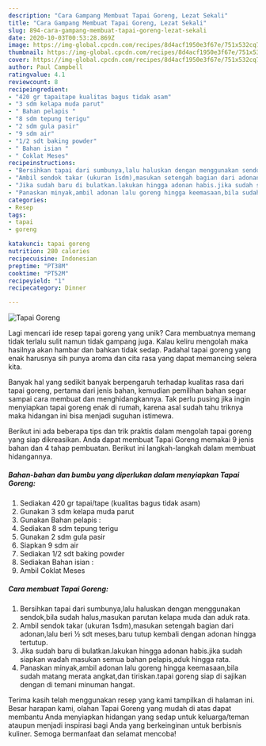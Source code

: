```yaml
---
description: "Cara Gampang Membuat Tapai Goreng, Lezat Sekali"
title: "Cara Gampang Membuat Tapai Goreng, Lezat Sekali"
slug: 894-cara-gampang-membuat-tapai-goreng-lezat-sekali
date: 2020-10-03T00:53:28.869Z
image: https://img-global.cpcdn.com/recipes/8d4acf1950e3f67e/751x532cq70/tapai-goreng-foto-resep-utama.jpg
thumbnail: https://img-global.cpcdn.com/recipes/8d4acf1950e3f67e/751x532cq70/tapai-goreng-foto-resep-utama.jpg
cover: https://img-global.cpcdn.com/recipes/8d4acf1950e3f67e/751x532cq70/tapai-goreng-foto-resep-utama.jpg
author: Paul Campbell
ratingvalue: 4.1
reviewcount: 8
recipeingredient:
- "420 gr tapaitape kualitas bagus tidak asam"
- "3 sdm kelapa muda parut"
- " Bahan pelapis "
- "8 sdm tepung terigu"
- "2 sdm gula pasir"
- "9 sdm air"
- "1/2 sdt baking powder"
- " Bahan isian "
- " Coklat Meses"
recipeinstructions:
- "Bersihkan tapai dari sumbunya,lalu haluskan dengan menggunakan sendok,bila sudah halus,masukan parutan kelapa muda dan aduk rata."
- "Ambil sendok takar (ukuran 1sdm),masukan setengah bagian dari adonan,lalu beri ½ sdt meses,baru tutup kembali dengan adonan hingga tertutup."
- "Jika sudah baru di bulatkan.lakukan hingga adonan habis.jika sudah siapkan wadah masukan semua bahan pelapis,aduk hingga rata."
- "Panaskan minyak,ambil adonan lalu goreng hingga keemasaan,bila sudah matang merata angkat,dan tiriskan.tapai goreng siap di sajikan dengan di temani minuman hangat."
categories:
- Resep
tags:
- tapai
- goreng

katakunci: tapai goreng 
nutrition: 280 calories
recipecuisine: Indonesian
preptime: "PT38M"
cooktime: "PT52M"
recipeyield: "1"
recipecategory: Dinner

---
```



![Tapai Goreng](https://img-global.cpcdn.com/recipes/8d4acf1950e3f67e/751x532cq70/tapai-goreng-foto-resep-utama.jpg)

Lagi mencari ide resep tapai goreng yang unik? Cara membuatnya memang tidak terlalu sulit namun tidak gampang juga. Kalau keliru mengolah maka hasilnya akan hambar dan bahkan tidak sedap. Padahal tapai goreng yang enak harusnya sih punya aroma dan cita rasa yang dapat memancing selera kita.



Banyak hal yang sedikit banyak berpengaruh terhadap kualitas rasa dari tapai goreng, pertama dari jenis bahan, kemudian pemilihan bahan segar sampai cara membuat dan menghidangkannya. Tak perlu pusing jika ingin menyiapkan tapai goreng enak di rumah, karena asal sudah tahu triknya maka hidangan ini bisa menjadi suguhan istimewa.


Berikut ini ada beberapa tips dan trik praktis dalam mengolah tapai goreng yang siap dikreasikan. Anda dapat membuat Tapai Goreng memakai 9 jenis bahan dan 4 tahap pembuatan. Berikut ini langkah-langkah dalam membuat hidangannya.

<!--inarticleads1-->

##### Bahan-bahan dan bumbu yang diperlukan dalam menyiapkan Tapai Goreng:

1. Sediakan 420 gr tapai/tape (kualitas bagus tidak asam)
1. Gunakan 3 sdm kelapa muda parut
1. Gunakan  Bahan pelapis :
1. Sediakan 8 sdm tepung terigu
1. Gunakan 2 sdm gula pasir
1. Siapkan 9 sdm air
1. Sediakan 1/2 sdt baking powder
1. Sediakan  Bahan isian :
1. Ambil  Coklat Meses




<!--inarticleads2-->

##### Cara membuat Tapai Goreng:

1. Bersihkan tapai dari sumbunya,lalu haluskan dengan menggunakan sendok,bila sudah halus,masukan parutan kelapa muda dan aduk rata.
1. Ambil sendok takar (ukuran 1sdm),masukan setengah bagian dari adonan,lalu beri ½ sdt meses,baru tutup kembali dengan adonan hingga tertutup.
1. Jika sudah baru di bulatkan.lakukan hingga adonan habis.jika sudah siapkan wadah masukan semua bahan pelapis,aduk hingga rata.
1. Panaskan minyak,ambil adonan lalu goreng hingga keemasaan,bila sudah matang merata angkat,dan tiriskan.tapai goreng siap di sajikan dengan di temani minuman hangat.




Terima kasih telah menggunakan resep yang kami tampilkan di halaman ini. Besar harapan kami, olahan Tapai Goreng yang mudah di atas dapat membantu Anda menyiapkan hidangan yang sedap untuk keluarga/teman ataupun menjadi inspirasi bagi Anda yang berkeinginan untuk berbisnis kuliner. Semoga bermanfaat dan selamat mencoba!
